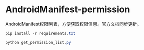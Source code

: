# AndroidManifest-permission
AndroidManifest权限列表，方便获取权限信息。官方文档同步更新。

~~~powershell
pip install -r requirements.txt

python get_permission_list.py
~~~
